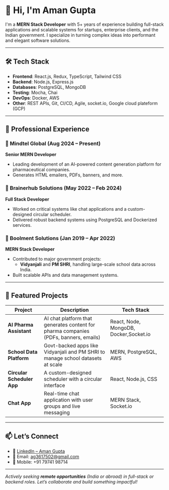 # 👋 Hi, I'm Aman Gupta

I'm a **MERN Stack Developer** with 5+ years of experience building full-stack applications and scalable systems for startups, enterprise clients, and the Indian government. I specialize in turning complex ideas into performant and elegant software solutions.

---

## 🛠 Tech Stack

- **Frontend**: React.js, Redux, TypeScript, Tailwind CSS
- **Backend**: Node.js, Express.js
- **Databases**: PostgreSQL, MongoDB
- **Testing**: Mocha, Chai
- **DevOps**: Docker, AWS
- **Other**: REST APIs, Git, CI/CD, Agile, socket.io, Google cloud plateform (GCP)

---

## 💼 Professional Experience

### 🔹 Mindtel Global (Aug 2024 – Present)
**Senior MERN Developer**  
- Leading development of an AI-powered content generation platform for pharmaceutical companies.  
- Generates HTML emailers, PDFs, banners, and more.

### 🔹 Brainerhub Solutions (May 2022 – Feb 2024)
**Full Stack Developer**  
- Worked on critical systems like chat applications and a custom-designed circular scheduler.  
- Delivered robust backend systems using PostgreSQL and Dockerized services.

### 🔹 Boolment Solutions (Jan 2019 – Apr 2022)
**MERN Stack Developer**  
- Contributed to major government projects:  
  - **Vidyanjali** and **PM SHRI**, handling large-scale school data across India.  
- Built scalable APIs and data management systems.

---

## 🌟 Featured Projects

| Project | Description | Tech Stack |
|--------|-------------|------------|
| **AI Pharma Assistant** | AI chat platform that generates content for pharma companies (PDFs, banners, emails) | React, Node, MongoDB, Docker,Socket.io |
| **School Data Platform** | Govt-backed apps like Vidyanjali and PM SHRI to manage school datasets at scale | MERN, PostgreSQL, AWS |
| **Circular Scheduler App** | A custom-designed scheduler with a circular interface | React, Node.js, CSS |
| **Chat App** | Real-time chat application with user groups and live messaging | MERN Stack, Socket.io |



---

## 📫 Let’s Connect

- 💼 [LinkedIn – Aman Gupta](https://www.linkedin.com/in/aman-gupta-7764a9237/)
- 📧 Email: ag3617502@gmail.com
- 📱 Mobile: +91 79741 98714

---

_Actively seeking **remote opportunities** (India or abroad) in full-stack or backend roles. Let’s collaborate and build something impactful!_
